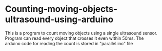 # Counting-moving-objects-ultrasound-using-arduino
This is a program to count moving objects using a single ultrasound sensor.
Program can read every object that crosses it even within 50ms.
The arduino code for reading the count is stored in "parallel.ino" file
